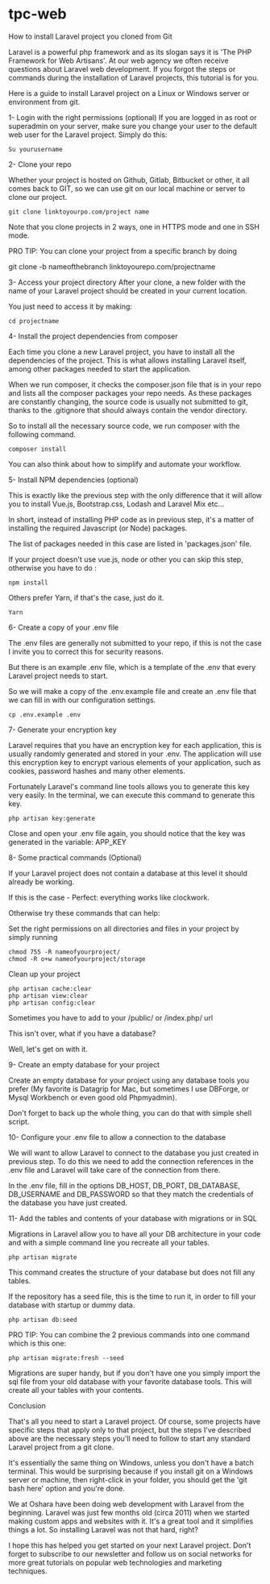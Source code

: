 # tpc-web

How to install Laravel project you cloned from Git


Laravel is a powerful php framework and as its slogan says it is 'The PHP Framework for Web Artisans'.
At our web agency we often receive questions about Laravel web development.
If you forgot the steps or commands during the installation of Laravel projects, this tutorial is for you. 

Here is a guide to install Laravel project on a Linux or Windows server or environment from git. 


1- Login with the right permissions (optional)
If you are logged in as root or superadmin on your server, make sure you change your user to the default web user for the Laravel project. 
Simply do this:

    Su yourusername


2- Clone your repo

Whether your project is hosted on Github, Gitlab, Bitbucket or other, it all comes back to GIT, so we can use git on our local machine or server to clone our project.

    git clone linktoyourpo.com/project name

Note that you clone projects in 2 ways, one in HTTPS mode and one in SSH mode.

PRO TIP: You can clone your project from a specific branch by doing 

git clone -b nameofthebranch linktoyourepo.com/projectname


3- Access your project directory
After your clone, a new folder with the name of your Laravel project should be created in your current location.

You just need to access it by making:

    cd projectname


4- Install the project dependencies from composer


Each time you clone a new Laravel project, you have to install all the dependencies of the project. This is what allows installing Laravel itself, among other packages needed to start the application.

When we run composer, it checks the composer.json file that is in your repo and lists all the composer packages your repo needs. As these packages are constantly changing, the source code is usually not submitted to git, thanks to the .gitignore that should always contain the vendor directory.

So to install all the necessary source code, we run composer with the following command.

    composer install

You can also think about how to simplify and automate your workflow.


5- Install NPM dependencies (optional)


This is exactly like the previous step with the only difference that it will allow you to install Vue.js, Bootstrap.css, Lodash and Laravel Mix etc...

In short, instead of installing PHP code as in previous step, it's a matter of installing the required Javascript (or Node) packages.

The list of packages needed in this case are listed in 'packages.json' file.

If your project doesn't use vue.js, node or other you can skip this step, otherwise you have to do : 

    npm install

Others prefer Yarn, if that's the case, just do it. 

    Yarn


6- Create a copy of your .env file


The .env files are generally not submitted to your repo, if this is not the case I invite you to correct this for security reasons.

But there is an example .env file, which is a template of the .env that every Laravel project needs to start. 

So we will make a copy of the .env.example file and create an .env file that we can fill in with our configuration settings.

    cp .env.example .env


7- Generate your encryption key


Laravel requires that you have an encryption key for each application, this is usually randomly generated and stored in your .env. The application will use this encryption key to encrypt various elements of your application, such as cookies, password hashes and many other elements.

Fortunately Laravel's command line tools allows you to generate this key very easily. In the terminal, we can execute this command to generate this key. 

    php artisan key:generate

Close and open your .env file again, you should notice that the key was generated in the variable: APP_KEY


8- Some practical commands (Optional)


If your Laravel project does not contain a database at this level it should already be working.

If this is the case - Perfect: everything works like clockwork. 


Otherwise try these commands that can help:

Set the right permissions on all directories and files in your project by simply running 

    chmod 755 -R nameofyourproject/
    chmod -R o+w nameofyourproject/storage

Clean up your project

    php artisan cache:clear
    php artisan view:clear
    php artisan config:clear

Sometimes you have to add to your /public/ or /index.php/ url

This isn't over, what if you have a database? 

Well, let's get on with it. 


9- Create an empty database for your project


Create an empty database for your project using any database tools you prefer (My favorite is Datagrip for Mac, but sometimes I use DBForge, or Mysql Workbench or even good old Phpmyadmin).

Don't forget to back up the whole thing, you can do that with simple shell script.


10- Configure your .env file to allow a connection to the database


We will want to allow Laravel to connect to the database you just created in previous step. To do this we need to add the connection references in the .env file and Laravel will take care of the connection from there.

In the .env file, fill in the options DB_HOST, DB_PORT, DB_DATABASE, DB_USERNAME and DB_PASSWORD so that they match the credentials of the database you have just created.


11- Add the tables and contents of your database with migrations or in SQL


Migrations in Laravel allow you to have all your DB architecture in your code and with a simple command line you recreate all your tables.

    php artisan migrate

This command creates the structure of your database but does not fill any tables.

If the repository has a seed file, this is the time to run it, in order to fill your database with startup or dummy data.

    php artisan db:seed

PRO TIP: You can combine the 2 previous commands into one command which is this one: 

    php artisan migrate:fresh --seed

Migrations are super handy, but if you don't have one you simply import the sql file from your old database with your favorite database tools. This will create all your tables with your contents.


Conclusion


That's all you need to start a Laravel project. Of course, some projects have specific steps that apply only to that project, but the steps I've described above are the necessary steps you'll need to follow to start any standard Laravel project from a git clone.

It's essentially the same thing on Windows, unless you don't have a batch terminal. This would be surprising because if you install git on a Windows server or machine, then right-click in your folder, you should get the 'git bash here' option and you're done.

We at Oshara have been doing web development with Laravel from the beginning. Laravel was just few months old (circa 2011) when we started making custom apps and websites with it. It's a great tool and it simplifies things a lot.
So installing Laravel was not that hard, right?

I hope this has helped you get started on your next Laravel project. Don't forget to subscribe to our newsletter and follow us on social networks for more great tutorials on popular web technologies and marketing techniques.
